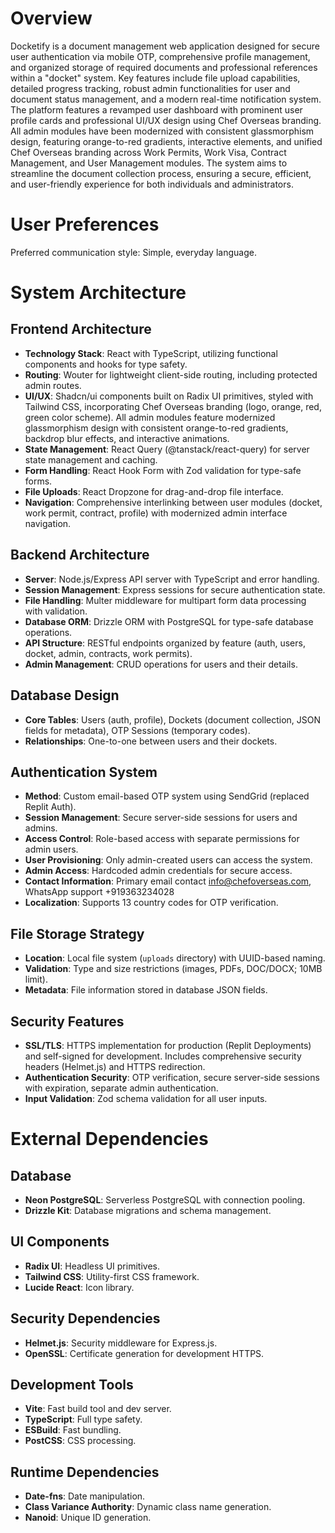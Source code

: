 # Overview

Docketify is a document management web application designed for secure user authentication via mobile OTP, comprehensive profile management, and organized storage of required documents and professional references within a "docket" system. Key features include file upload capabilities, detailed progress tracking, robust admin functionalities for user and document status management, and a modern real-time notification system. The platform features a revamped user dashboard with prominent user profile cards and professional UI/UX design using Chef Overseas branding. All admin modules have been modernized with consistent glassmorphism design, featuring orange-to-red gradients, interactive elements, and unified Chef Overseas branding across Work Permits, Work Visa, Contract Management, and User Management modules. The system aims to streamline the document collection process, ensuring a secure, efficient, and user-friendly experience for both individuals and administrators.

# User Preferences

Preferred communication style: Simple, everyday language.

# System Architecture

## Frontend Architecture
- **Technology Stack**: React with TypeScript, utilizing functional components and hooks for type safety.
- **Routing**: Wouter for lightweight client-side routing, including protected admin routes.
- **UI/UX**: Shadcn/ui components built on Radix UI primitives, styled with Tailwind CSS, incorporating Chef Overseas branding (logo, orange, red, green color scheme). All admin modules feature modernized glassmorphism design with consistent orange-to-red gradients, backdrop blur effects, and interactive animations.
- **State Management**: React Query (@tanstack/react-query) for server state management and caching.
- **Form Handling**: React Hook Form with Zod validation for type-safe forms.
- **File Uploads**: React Dropzone for drag-and-drop file interface.
- **Navigation**: Comprehensive interlinking between user modules (docket, work permit, contract, profile) with modernized admin interface navigation.

## Backend Architecture
- **Server**: Node.js/Express API server with TypeScript and error handling.
- **Session Management**: Express sessions for secure authentication state.
- **File Handling**: Multer middleware for multipart form data processing with validation.
- **Database ORM**: Drizzle ORM with PostgreSQL for type-safe database operations.
- **API Structure**: RESTful endpoints organized by feature (auth, users, docket, admin, contracts, work permits).
- **Admin Management**: CRUD operations for users and their details.

## Database Design
- **Core Tables**: Users (auth, profile), Dockets (document collection, JSON fields for metadata), OTP Sessions (temporary codes).
- **Relationships**: One-to-one between users and their dockets.

## Authentication System
- **Method**: Custom email-based OTP system using SendGrid (replaced Replit Auth).
- **Session Management**: Secure server-side sessions for users and admins.
- **Access Control**: Role-based access with separate permissions for admin users.
- **User Provisioning**: Only admin-created users can access the system.
- **Admin Access**: Hardcoded admin credentials for secure access.
- **Contact Information**: Primary email contact info@chefoverseas.com, WhatsApp support +919363234028
- **Localization**: Supports 13 country codes for OTP verification.

## File Storage Strategy
- **Location**: Local file system (`uploads` directory) with UUID-based naming.
- **Validation**: Type and size restrictions (images, PDFs, DOC/DOCX; 10MB limit).
- **Metadata**: File information stored in database JSON fields.

## Security Features
- **SSL/TLS**: HTTPS implementation for production (Replit Deployments) and self-signed for development. Includes comprehensive security headers (Helmet.js) and HTTPS redirection.
- **Authentication Security**: OTP verification, secure server-side sessions with expiration, separate admin authentication.
- **Input Validation**: Zod schema validation for all user inputs.

# External Dependencies

## Database
- **Neon PostgreSQL**: Serverless PostgreSQL with connection pooling.
- **Drizzle Kit**: Database migrations and schema management.

## UI Components
- **Radix UI**: Headless UI primitives.
- **Tailwind CSS**: Utility-first CSS framework.
- **Lucide React**: Icon library.

## Security Dependencies
- **Helmet.js**: Security middleware for Express.js.
- **OpenSSL**: Certificate generation for development HTTPS.

## Development Tools
- **Vite**: Fast build tool and dev server.
- **TypeScript**: Full type safety.
- **ESBuild**: Fast bundling.
- **PostCSS**: CSS processing.

## Runtime Dependencies
- **Date-fns**: Date manipulation.
- **Class Variance Authority**: Dynamic class name generation.
- **Nanoid**: Unique ID generation.